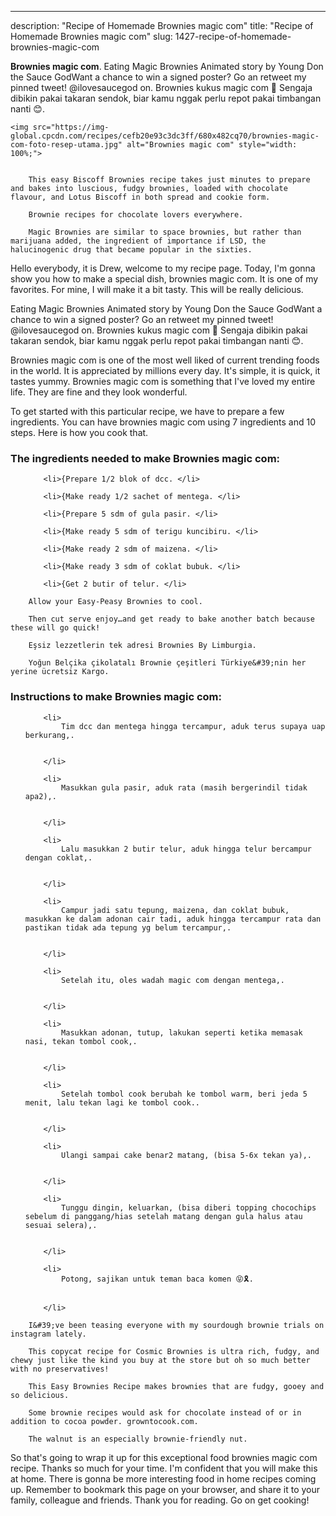 ---
description: "Recipe of Homemade Brownies magic com"
title: "Recipe of Homemade Brownies magic com"
slug: 1427-recipe-of-homemade-brownies-magic-com

<p>
	<strong>Brownies magic com</strong>. 
	Eating Magic Brownies Animated story by Young Don the Sauce GodWant a chance to win a signed poster? Go an retweet my pinned tweet! @ilovesaucegod on. Brownies kukus magic com 🍳 Sengaja dibikin pakai takaran sendok, biar kamu nggak perlu repot pakai timbangan nanti 😊.
</p>
<p>
	
	<img src="https://img-global.cpcdn.com/recipes/cefb20e93c3dc3ff/680x482cq70/brownies-magic-com-foto-resep-utama.jpg" alt="Brownies magic com" style="width: 100%;">
	
	
		This easy Biscoff Brownies recipe takes just minutes to prepare and bakes into luscious, fudgy brownies, loaded with chocolate flavour, and Lotus Biscoff in both spread and cookie form.
	
		Brownie recipes for chocolate lovers everywhere.
	
		Magic Brownies are similar to space brownies, but rather than marijuana added, the ingredient of importance if LSD, the halucinogenic drug that became popular in the sixties.
	
</p>
<p>
	Hello everybody, it is Drew, welcome to my recipe page. Today, I'm gonna show you how to make a special dish, brownies magic com. It is one of my favorites. For mine, I will make it a bit tasty. This will be really delicious.
</p>
	
<p>
	Eating Magic Brownies Animated story by Young Don the Sauce GodWant a chance to win a signed poster? Go an retweet my pinned tweet! @ilovesaucegod on. Brownies kukus magic com 🍳 Sengaja dibikin pakai takaran sendok, biar kamu nggak perlu repot pakai timbangan nanti 😊.
</p>
<p>
	Brownies magic com is one of the most well liked of current trending foods in the world. It is appreciated by millions every day. It's simple, it is quick, it tastes yummy. Brownies magic com is something that I've loved my entire life. They are fine and they look wonderful.
</p>

<p>
To get started with this particular recipe, we have to prepare a few ingredients. You can have brownies magic com using 7 ingredients and 10 steps. Here is how you cook that.
</p>

<h3>The ingredients needed to make Brownies magic com:</h3>

<ol>
	
		<li>{Prepare 1/2 blok of dcc. </li>
	
		<li>{Make ready 1/2 sachet of mentega. </li>
	
		<li>{Prepare 5 sdm of gula pasir. </li>
	
		<li>{Make ready 5 sdm of terigu kuncibiru. </li>
	
		<li>{Make ready 2 sdm of maizena. </li>
	
		<li>{Make ready 3 sdm of coklat bubuk. </li>
	
		<li>{Get 2 butir of telur. </li>
	
</ol>
<p>
	
		Allow your Easy-Peasy Brownies to cool.
	
		Then cut serve enjoy…and get ready to bake another batch because these will go quick!
	
		Eşsiz lezzetlerin tek adresi Brownies By Limburgia.
	
		Yoğun Belçika çikolatalı Brownie çeşitleri Türkiye&#39;nin her yerine ücretsiz Kargo.
	
</p>

<h3>Instructions to make Brownies magic com:</h3>

<ol>
	
		<li>
			Tim dcc dan mentega hingga tercampur, aduk terus supaya uap berkurang,.
			
			
		</li>
	
		<li>
			Masukkan gula pasir, aduk rata (masih bergerindil tidak apa2),.
			
			
		</li>
	
		<li>
			Lalu masukkan 2 butir telur, aduk hingga telur bercampur dengan coklat,.
			
			
		</li>
	
		<li>
			Campur jadi satu tepung, maizena, dan coklat bubuk, masukkan ke dalam adonan cair tadi, aduk hingga tercampur rata dan pastikan tidak ada tepung yg belum tercampur,.
			
			
		</li>
	
		<li>
			Setelah itu, oles wadah magic com dengan mentega,.
			
			
		</li>
	
		<li>
			Masukkan adonan, tutup, lakukan seperti ketika memasak nasi, tekan tombol cook,.
			
			
		</li>
	
		<li>
			Setelah tombol cook berubah ke tombol warm, beri jeda 5 menit, lalu tekan lagi ke tombol cook..
			
			
		</li>
	
		<li>
			Ulangi sampai cake benar2 matang, (bisa 5-6x tekan ya),.
			
			
		</li>
	
		<li>
			Tunggu dingin, keluarkan, (bisa diberi topping chocochips sebelum di panggang/hias setelah matang dengan gula halus atau sesuai selera),.
			
			
		</li>
	
		<li>
			Potong, sajikan untuk teman baca komen 😝🎗.
			
			
		</li>
	
</ol>

<p>
	
		I&#39;ve been teasing everyone with my sourdough brownie trials on instagram lately.
	
		This copycat recipe for Cosmic Brownies is ultra rich, fudgy, and chewy just like the kind you buy at the store but oh so much better with no preservatives!
	
		This Easy Brownies Recipe makes brownies that are fudgy, gooey and so delicious.
	
		Some brownie recipes would ask for chocolate instead of or in addition to cocoa powder. growntocook.com.
	
		The walnut is an especially brownie-friendly nut.
	
</p>

<p>
	So that's going to wrap it up for this exceptional food brownies magic com recipe. Thanks so much for your time. I'm confident that you will make this at home. There is gonna be more interesting food in home recipes coming up. Remember to bookmark this page on your browser, and share it to your family, colleague and friends. Thank you for reading. Go on get cooking!
</p>
